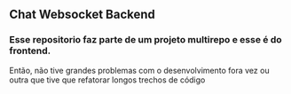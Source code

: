 ## Chat Websocket Backend
### Esse repositorio faz parte de um projeto multirepo e esse é do frontend.
Então, não tive grandes problemas com o desenvolvimento fora vez ou outra que tive que refatorar longos trechos de código
